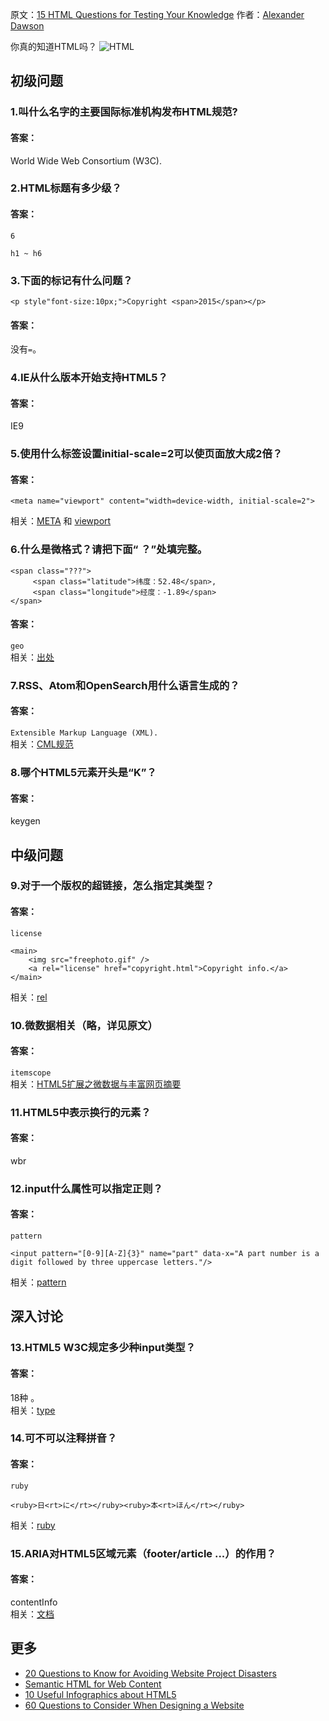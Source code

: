 原文：[15 HTML Questions for Testing Your Knowledge](http://sixrevisions.com/html/html-questions/)
作者：[Alexander Dawson](http://www.hitechy.com/#main)


你真的知道HTML吗？
![HTML](http://cdn.sixrevisions.com/0511-01-html-questions.jpg)


## 初级问题

### 1.叫什么名字的主要国际标准机构发布HTML规范?

#### 答案：
World Wide Web Consortium (W3C).


### 2.HTML标题有多少级？

#### 答案：
````
6

h1 ~ h6
````


### 3.下面的标记有什么问题？
````
<p style"font-size:10px;">Copyright <span>2015</span></p>
````

#### 答案：
没有`=`。


### 4.IE从什么版本开始支持HTML5？

#### 答案：
IE9


### 5.使用什么标签设置initial-scale=2可以使页面放大成2倍？

#### 答案：
````
<meta name="viewport" content="width=device-width, initial-scale=2">
````
相关：[META](http://www.w3.org/TR/html5/document-metadata.html#standard-metadata-names) 和 [viewport](http://www.quirksmode.org/mobile/metaviewport/)


### 6.什么是微格式？请把下面“ ？”处填完整。
````
<span class="???">
     <span class="latitude">纬度：52.48</span>,
     <span class="longitude">经度：-1.89</span>
</span>
````

#### 答案：
`geo` <br/>
相关：[出处](http://microformats.org/wiki/geo)


### 7.RSS、Atom和OpenSearch用什么语言生成的？

#### 答案：
`Extensible Markup Language (XML).` <br/>
相关：[CML规范](http://www.w3.org/TR/REC-xml/)


### 8.哪个HTML5元素开头是“K”？

#### 答案：
keygen

## 中级问题

### 9.对于一个版权的超链接，怎么指定其类型？

#### 答案：
````
license

<main>
    <img src="freephoto.gif" />
    <a rel="license" href="copyright.html">Copyright info.</a>
</main>
````
相关：[rel](http://sixrevisions.com/html/link-types-hyperlinks/)


### 10.微数据相关（略，详见原文）

#### 答案：
`itemscope` <br/>
相关：[HTML5扩展之微数据与丰富网页摘要](http://www.zhangxinxu.com/wordpress/2011/12/html5%E6%89%A9%E5%B1%95-%E5%BE%AE%E6%95%B0%E6%8D%AE-%E4%B8%B0%E5%AF%8C%E7%BD%91%E9%A1%B5%E6%91%98%E8%A6%81/)


### 11.HTML5中表示换行的元素？

#### 答案：
wbr


### 12.input什么属性可以指定正则？

#### 答案：
````
pattern

<input pattern="[0-9][A-Z]{3}" name="part" data-x="A part number is a digit followed by three uppercase letters."/>
````
相关：[pattern](http://www.w3.org/TR/html5/forms.html#the-pattern-attribute)

## 深入讨论

### 13.HTML5 W3C规定多少种input类型？

#### 答案：
18种 。<br/>
相关：[type](http://www.w3.org/TR/html5/forms.html#states-of-the-type-attribute)


### 14.可不可以注释拼音？

#### 答案：
````
ruby

<ruby>日<rt>に</rt></ruby><ruby>本<rt>ほん</rt></ruby>
````
相关：[ruby](http://www.w3.org/TR/html5/text-level-semantics.html#the-ruby-element)


### 15.ARIA对HTML5区域元素（footer/article ...）的作用？

#### 答案：
contentInfo <br/>
相关：[文档](http://www.w3.org/TR/html5/dom.html#sec-strong-native-semantics)

## 更多 
* [20 Questions to Know for Avoiding Website Project Disasters](http://sixrevisions.com/project-management/20-questions-to-know-for-avoiding-website-project-disasters/)
* [Semantic HTML for Web Content](http://sixrevisions.com/html/semantic-html-web-content/)
* [10 Useful Infographics about HTML5](http://sixrevisions.com/html/html5-infographics/)
* [60 Questions to Consider When Designing a Website](http://sixrevisions.com/web_design/60-questions-to-consider-when-designing-a-website/)